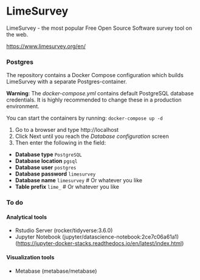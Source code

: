 LimeSurvey
==========

LimeSurvey - the most popular
Free Open Source Software survey tool on the web.

https://www.limesurvey.org/en/

### Postgres
The repository contains a Docker Compose configuration which builds LimeSurvey with a separate Postgres-container.

**Warning**: The *docker-compose.yml* contains default PostgreSQL database credentials. It is highly recommended to change these in a production environment.

You can start the containers by running: `docker-compose up -d`

1. Go to a browser and type http://localhost
2. Click Next until you reach the *Database configuration* screen
3. Then enter the following in the field:
  - **Database type** `PostgreSQL`
  - **Database location** `pgsql`
  - **Database user** `postgres`
  - **Database password** `limesurvey`
  - **Database name** `limesurvey` # Or whatever you like
  - **Table prefix** `lime_` # Or whatever you like


### To do

#### Analytical tools
- Rstudio Server (rocker/tidyverse:3.6.0)
- Jupyter Notebook (jupyter/datascience-notebook:2ce7c06a61a1) (https://jupyter-docker-stacks.readthedocs.io/en/latest/index.html)

#### Visualization tools
- Metabase (metabase/metabase)
